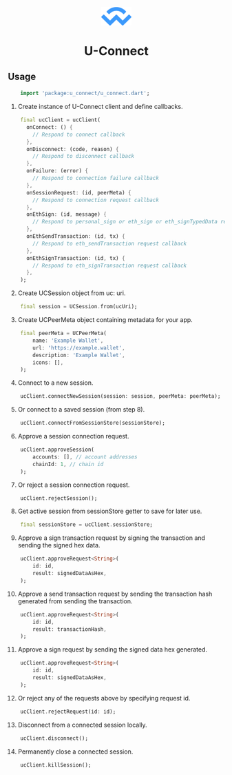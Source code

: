 <div align="center">
<img src="https://github.com/Orange-Wallet/orangewallet-utils/raw/master/assets/images/walletconnect.png" alt="Wallet Connect Logo" width="70"/>
<h1>U-Connect</h1>
</div>

## Usage

```dart
    import 'package:u_connect/u_connect.dart';
```

1.  Create instance of U-Connect client and define callbacks.

```dart
    final ucClient = ucClient(
      onConnect: () {
        // Respond to connect callback
      },
      onDisconnect: (code, reason) {
        // Respond to disconnect callback
      },
      onFailure: (error) {
        // Respond to connection failure callback
      },
      onSessionRequest: (id, peerMeta) {
        // Respond to connection request callback
      },
      onEthSign: (id, message) {
        // Respond to personal_sign or eth_sign or eth_signTypedData request callback
      },
      onEthSendTransaction: (id, tx) {
        // Respond to eth_sendTransaction request callback
      },
      onEthSignTransaction: (id, tx) {
        // Respond to eth_signTransaction request callback
      },
    );
```

2.  Create UCSession object from uc: uri.

```dart
    final session = UCSession.from(ucUri);
```

3.  Create UCPeerMeta object containing metadata for your app.

```dart
    final peerMeta = UCPeerMeta(
        name: 'Example Wallet',
        url: 'https://example.wallet',
        description: 'Example Wallet',
        icons: [],
    );
```

4.  Connect to a new session.

```dart
    ucClient.connectNewSession(session: session, peerMeta: peerMeta);
```

5.  Or connect to a saved session (from step 8).

```dart
    ucClient.connectFromSessionStore(sessionStore);
```

6.  Approve a session connection request.

```dart
    ucClient.approveSession(
        accounts: [], // account addresses
        chainId: 1, // chain id
    );
```

7.  Or reject a session connection request.

```dart
    ucClient.rejectSession();
```

8.  Get active session from sessionStore getter to save for later use.

```dart
    final sessionStore = ucClient.sessionStore;
```

9.  Approve a sign transaction request by signing the transaction and sending the signed hex data.

```dart
    ucClient.approveRequest<String>(
        id: id,
        result: signedDataAsHex,
    );
```

10. Approve a send transaction request by sending the transaction hash generated from sending the transaction.

```dart
    ucClient.approveRequest<String>(
        id: id,
        result: transactionHash,
    );
```

11. Approve a sign request by sending the signed data hex generated.

```dart
    ucClient.approveRequest<String>(
        id: id,
        result: signedDataAsHex,
    );
```

12. Or reject any of the requests above by specifying request id.

```dart
    ucClient.rejectRequest(id: id);
```

13. Disconnect from a connected session locally.

```dart
    ucClient.disconnect();
```

14. Permanently close a connected session.

```dart
    ucClient.killSession();
```
